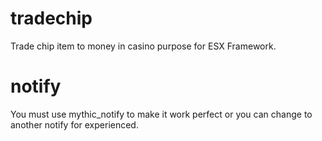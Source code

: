# tradechip
Trade chip item to money in casino purpose for ESX Framework.

# notify
You must use mythic_notify to make it work perfect or you can change to another notify for experienced.


